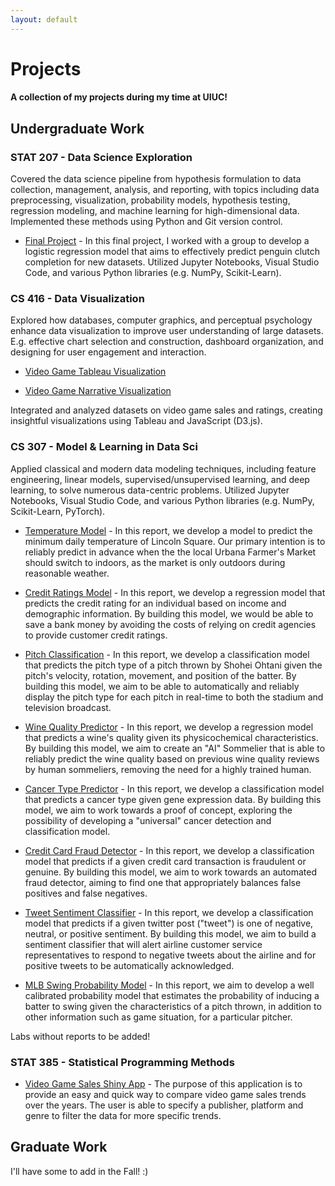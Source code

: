 ```yaml
---
layout: default
---
```


# Projects

#### A collection of my projects during my time at UIUC!

## Undergraduate Work

### STAT 207 - Data Science Exploration

Covered the data science pipeline from hypothesis formulation to data collection, management, analysis, and reporting, with topics including data preprocessing, visualization, probability models, hypothesis testing, regression modeling, and machine learning for high-dimensional data. Implemented these methods using Python and Git version control.

-   [Final Project](projects/STAT207_FinalProject.html) - In this final project, I worked with a group to develop a logistic regression model that aims to effectively predict penguin clutch completion for new datasets. Utilized Jupyter Notebooks, Visual Studio Code, and various Python libraries (e.g. NumPy, Scikit-Learn).

### CS 416 - Data Visualization

Explored how databases, computer graphics, and perceptual psychology enhance data visualization to improve user understanding of large datasets. E.g. effective chart selection and construction, dashboard organization, and designing for user engagement and interaction.

-   [Video Game Tableau Visualization](projects/VidGameTableau.html)

-   [Video Game Narrative Visualization](./CS416NarViz/CS416NarViz-A.html)

Integrated and analyzed datasets on video game sales and ratings, creating insightful visualizations using Tableau and JavaScript (D3.js).

### CS 307 - Model & Learning in Data Sci

Applied classical and modern data modeling techniques, including feature engineering, linear models, supervised/unsupervised learning, and deep learning, to solve numerous data-centric problems. Utilized Jupyter Notebooks, Visual Studio Code, and various Python libraries (e.g. NumPy, Scikit-Learn, PyTorch).

-   [Temperature Model](projects/lab-01-notebook.html) - In this report, we develop a model to predict the minimum daily temperature of Lincoln Square. Our primary intention is to reliably predict in advance when the the local Urbana Farmer's Market should switch to indoors, as the market is only outdoors during reasonable weather.

-   [Credit Ratings Model](projects/lab-02-notebook.html) - In this report, we develop a regression model that predicts the credit rating for an individual based on income and demographic information. By building this model, we would be able to save a bank money by avoiding the costs of relying on credit agencies to provide customer credit ratings.

-   [Pitch Classification](projects/lab-03-notebook.html) - In this report, we develop a classification model that predicts the pitch type of a pitch thrown by Shohei Ohtani given the pitch's velocity, rotation, movement, and position of the batter. By building this model, we aim to be able to automatically and reliably display the pitch type for each pitch in real-time to both the stadium and television broadcast.

-   [Wine Quality Predictor](projects/lab-05-notebook.html) - In this report, we develop a regression model that predicts a wine's quality given its physicochemical characteristics. By building this model, we aim to create an "AI" Sommelier that is able to reliably predict the wine quality based on previous wine quality reviews by human sommeliers, removing the need for a highly trained human.

-   [Cancer Type Predictor](projects/lab-06-notebook.html) - In this report, we develop a classification model that predicts a cancer type given gene expression data. By building this model, we aim to work towards a proof of concept, exploring the possibility of developing a "universal" cancer detection and classification model.

-   [Credit Card Fraud Detector](projects/lab-07-notebook.html) - In this report, we develop a classification model that predicts if a given credit card transaction is fraudulent or genuine. By building this model, we aim to work towards an automated fraud detector, aiming to find one that appropriately balances false positives and false negatives.

-   [Tweet Sentiment Classifier](projects/lab-08-notebook.html) - In this report, we develop a classification model that predicts if a given twitter post ("tweet") is one of negative, neutral, or positive sentiment. By building this model, we aim to build a sentiment classifier that will alert airline customer service representatives to respond to negative tweets about the airline and for positive tweets to be automatically acknowledged.

-   [MLB Swing Probability Model](projects/lab-09-notebook.html) - In this report, we aim to develop a well calibrated probability model that estimates the probability of inducing a batter to swing given the characteristics of a pitch thrown, in addition to other information such as game situation, for a particular pitcher.

Labs without reports to be added!

### STAT 385 - Statistical Programming Methods

-   [Video Game Sales Shiny App](projects/vgsales-app.zip) - The purpose of this application is to provide an easy and quick way to compare video game sales trends over the years. The user is able to specify a publisher, platform and genre to filter the data for more specific trends.

## Graduate Work

I'll have some to add in the Fall! :)

